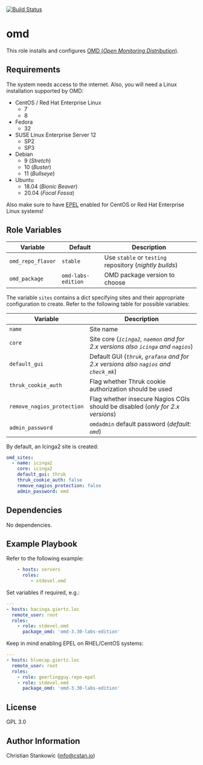 [![Build Status](https://travis-ci.org/stdevel/ansible-omd.svg?branch=master)](https://travis-ci.org/stdevel/ansible-omd)

# omd

This role installs and configures [OMD (*Open Monitoring Distribution*)](https://omdistro.org).

## Requirements

The system needs access to the internet. Also, you will need a Linux installation supported by OMD:

- CentOS / Red Hat Enterprise Linux
  - 7
  - 8
- Fedora
  - 32
- SUSE Linux Enterprise Server 12
  - SP2
  - SP3
- Debian
  - 9 (*Stretch*)
  - 10 (*Buster*)
  - 11 (*Bullseye*)
- Ubuntu
  - 18.04 (*Bionic Beaver*)
  - 20.04 (*Focal Fossa*)

Also make sure to have [EPEL](https://fedoraproject.org/wiki/EPEL) enabled for CentOS or Red Hat Enterprise Linux systems!

## Role Variables

| Variable | Default | Description |
| -------- | ------- | ----------- |
| `omd_repo_flavor` | `stable` | Use `stable` or `testing` repository (*nightly builds*) |
| `omd_package` | `omd-labs-edition` | OMD package version to choose |

The variable `sites` contains a dict specifying sites and their appropriate configuration to create. Refer to the following table for possible variables:

| Variable | Description |
| -------- | ----------- |
| `name` | Site name |
| `core` | Site core (*`icinga2`, `naemon` and for 2.x versions also `icinga` and `nagios`*) |
| `default_gui` | Default GUI (*`thruk`, `grafana` and for 2.x versions also `nagios` and `check_mk`*) |
| `thruk_cookie_auth` | Flag whether Thruk cookie authorization should be used |
| `remove_nagios_protection` | Flag whether insecure Nagios CGIs should be disabled (*only for 2.x versions*) |
| `admin_password` | `omdadmin` default password (*default: `omd`*) |

By default, an Icinga2 site is created:

```yaml
omd_sites:
  - name: icinga2
    core: icinga2
    default_gui: thruk
    thruk_cookie_auth: false
    remove_nagios_protection: false
    admin_password: omd
```

## Dependencies

No dependencies.

## Example Playbook

Refer to the following example:

```yaml
    - hosts: servers
      roles:
         - stdevel.omd
```

Set variables if required, e.g.:

```yaml
---
- hosts: bacinga.giertz.loc
  remote_user: root
  roles:
    - role: stdevel.omd
      package_omd: 'omd-3.30-labs-edition'
```

Keep in mind enabling EPEL on RHEL/CentOS systems:

```yaml
---
- hosts: bluecap.giertz.loc
  remote_user: root
  roles:
    - role: geerlingguy.repo-epel
    - role: stdevel.omd
      package_omd: 'omd-3.30-labs-edition'
```

## License

GPL 3.0

## Author Information

Christian Stankowic (info@cstan.io)
